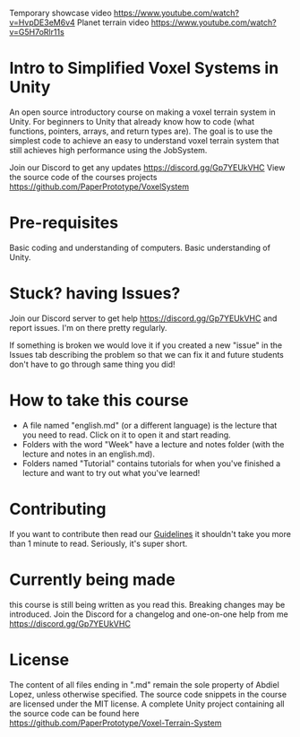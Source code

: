 Temporary showcase video https://www.youtube.com/watch?v=HvpDE3eM6v4 
Planet terrain video https://www.youtube.com/watch?v=G5H7oRlr11s

# Intro to Simplified Voxel Systems in Unity
An open source introductory course on making a voxel terrain system in Unity. For beginners to Unity that already know how to code (what functions, pointers, arrays, and return types are). The goal is to use the simplest code to achieve an easy to understand voxel terrain system that still achieves high performance using the JobSystem.

Join our Discord to get any updates https://discord.gg/Gp7YEUkVHC
View the source code of the courses projects https://github.com/PaperPrototype/VoxelSystem

# Pre-requisites
Basic coding and understanding of computers. 
Basic understanding of Unity.

# Stuck? having Issues?
Join our Discord server to get help https://discord.gg/Gp7YEUkVHC and report issues. I'm on there pretty regularly.

If something is broken we would love it if you created a new "issue" in the Issues tab describing the problem so that we can fix it and future students don't have to go through same thing you did!

# How to take this course
 - A file named "english.md" (or a different language) is the lecture that you need to read. Click on it to open it and start reading.
 - Folders with the word "Week" have a lecture and notes folder (with the lecture and notes in an english.md).
 - Folders named "Tutorial" contains tutorials for when you've finished a lecture and want to try out what you've learned!

# Contributing
If you want to contribute then read our [Guidelines](https://github.com/Nanite3D/Nanite-course-Guidelines) it shouldn't take you more than 1 minute to read. Seriously, it's super short.

# Currently being made
this course is still being written as you read this. Breaking changes may be introduced. Join the Discord for a changelog and one-on-one help from me https://discord.gg/Gp7YEUkVHC

# License
The content of all files ending in ".md" remain the sole property of Abdiel Lopez, unless otherwise specified. The source code snippets in the course are licensed under the MIT license. A complete Unity project containing all the source code can be found here https://github.com/PaperPrototype/Voxel-Terrain-System
